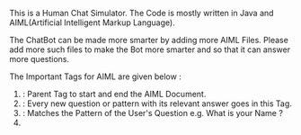 This is a Human Chat Simulator. The Code is mostly written in Java and AIML(Artificial Intelligent Markup Language).

The ChatBot can be made more smarter by adding more AIML Files. Please add more such files to make the Bot more smarter and so that it can answer more questions.

The Important Tags for AIML are given below :
 1. <aiml> : Parent Tag to start and end the AIML Document.
 2. <category> : Every new question or pattern with its relevant answer goes in this Tag.
 3. <pattern> : Matches the Pattern of the User's Question e.g. What is your Name ?
 4. <template> : The Bot gives the answer from here if the Answer is matched. e.g. My Name is Jarvis. 
 
 Most of the Source Code is taken from a site called A.L.I.C.E.(Artificial Linguistic Internet Computer Entity) bot.
 Here's the Link to read more about AIML Files and download Source Code :-
                                 http://www.alicebot.org/about.html
                      
 Will be adding more information as I progress with this Project.
